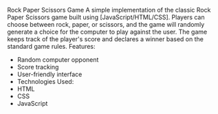 Rock Paper Scissors Game
A simple implementation of the classic Rock Paper Scissors game built using [JavaScript/HTML/CSS]. Players can choose between rock, paper, or scissors, and the game will randomly generate a choice for the computer to play against the user. The game keeps track of the player's score and declares a winner based on the standard game rules.
Features:
- Random computer opponent
- Score tracking
- User-friendly interface
- Technologies Used:
- HTML
- CSS
- JavaScript 
